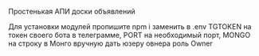Простенькая АПИ доски объявлений

Для установки модулей пропишите npm i
заменить в .env TGTOKEN на токен своего бота в телеграмме, PORT на необходимый порт, MONGO на строку
в Монго вручную дать юзеру овнера роль Owner
